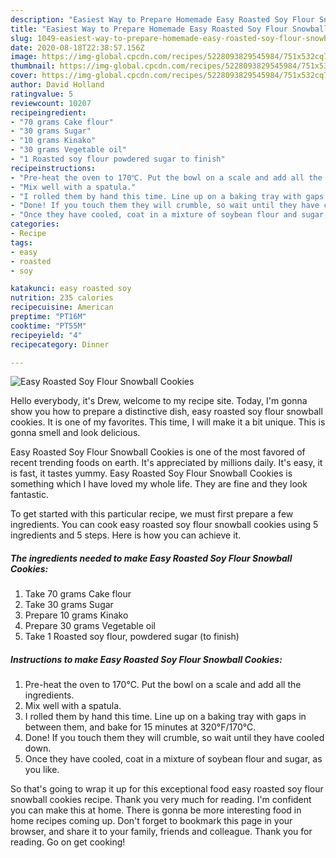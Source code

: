 ```yaml
---
description: "Easiest Way to Prepare Homemade Easy Roasted Soy Flour Snowball Cookies"
title: "Easiest Way to Prepare Homemade Easy Roasted Soy Flour Snowball Cookies"
slug: 1049-easiest-way-to-prepare-homemade-easy-roasted-soy-flour-snowball-cookies
date: 2020-08-18T22:38:57.156Z
image: https://img-global.cpcdn.com/recipes/5228093829545984/751x532cq70/easy-roasted-soy-flour-snowball-cookies-recipe-main-photo.jpg
thumbnail: https://img-global.cpcdn.com/recipes/5228093829545984/751x532cq70/easy-roasted-soy-flour-snowball-cookies-recipe-main-photo.jpg
cover: https://img-global.cpcdn.com/recipes/5228093829545984/751x532cq70/easy-roasted-soy-flour-snowball-cookies-recipe-main-photo.jpg
author: David Holland
ratingvalue: 5
reviewcount: 10207
recipeingredient:
- "70 grams Cake flour"
- "30 grams Sugar"
- "10 grams Kinako"
- "30 grams Vegetable oil"
- "1 Roasted soy flour powdered sugar to finish"
recipeinstructions:
- "Pre-heat the oven to 170℃. Put the bowl on a scale and add all the ingredients."
- "Mix well with a spatula."
- "I rolled them by hand this time. Line up on a baking tray with gaps in between them, and bake for 15 minutes at 320°F/170°C."
- "Done! If you touch them they will crumble, so wait until they have cooled down."
- "Once they have cooled, coat in a mixture of soybean flour and sugar, as you like."
categories:
- Recipe
tags:
- easy
- roasted
- soy

katakunci: easy roasted soy 
nutrition: 235 calories
recipecuisine: American
preptime: "PT16M"
cooktime: "PT55M"
recipeyield: "4"
recipecategory: Dinner

---
```



![Easy Roasted Soy Flour Snowball Cookies](https://img-global.cpcdn.com/recipes/5228093829545984/751x532cq70/easy-roasted-soy-flour-snowball-cookies-recipe-main-photo.jpg)

Hello everybody, it's Drew, welcome to my recipe site. Today, I'm gonna show you how to prepare a distinctive dish, easy roasted soy flour snowball cookies. It is one of my favorites. This time, I will make it a bit unique. This is gonna smell and look delicious.



Easy Roasted Soy Flour Snowball Cookies is one of the most favored of recent trending foods on earth. It's appreciated by millions daily. It's easy, it is fast, it tastes yummy. Easy Roasted Soy Flour Snowball Cookies is something which I have loved my whole life. They are fine and they look fantastic.


To get started with this particular recipe, we must first prepare a few ingredients. You can cook easy roasted soy flour snowball cookies using 5 ingredients and 5 steps. Here is how you can achieve it.

<!--inarticleads1-->

##### The ingredients needed to make Easy Roasted Soy Flour Snowball Cookies:

1. Take 70 grams Cake flour
1. Take 30 grams Sugar
1. Prepare 10 grams Kinako
1. Prepare 30 grams Vegetable oil
1. Take 1 Roasted soy flour, powdered sugar (to finish)




<!--inarticleads2-->

##### Instructions to make Easy Roasted Soy Flour Snowball Cookies:

1. Pre-heat the oven to 170℃. Put the bowl on a scale and add all the ingredients.
1. Mix well with a spatula.
1. I rolled them by hand this time. Line up on a baking tray with gaps in between them, and bake for 15 minutes at 320°F/170°C.
1. Done! If you touch them they will crumble, so wait until they have cooled down.
1. Once they have cooled, coat in a mixture of soybean flour and sugar, as you like.




So that's going to wrap it up for this exceptional food easy roasted soy flour snowball cookies recipe. Thank you very much for reading. I'm confident you can make this at home. There is gonna be more interesting food in home recipes coming up. Don't forget to bookmark this page in your browser, and share it to your family, friends and colleague. Thank you for reading. Go on get cooking!
